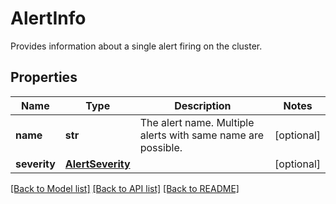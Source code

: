 # AlertInfo

Provides information about a single alert firing on the cluster.
## Properties
Name | Type | Description | Notes
------------ | ------------- | ------------- | -------------
**name** | **str** | The alert name. Multiple alerts with same name are possible. | [optional] 
**severity** | [**AlertSeverity**](AlertSeverity.md) |  | [optional] 

[[Back to Model list]](../README.md#documentation-for-models) [[Back to API list]](../README.md#documentation-for-api-endpoints) [[Back to README]](../README.md)


